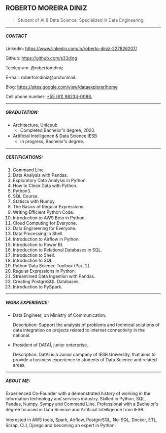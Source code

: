 ## __ROBERTO MOREIRA DINIZ__

> Student of AI & Data Science; Specialized in Data Engineering.

---

##### __CONTACT__

Linkedin:
 https://www.linkedin.com/in/roberto-diniz-227826207/

Github:
 https://github.com/s33ding

Telelegram:
 @robertomdiniz

E-mail:
 robertomdiniz@protonmail.



Blog: 
 https://sites.google.com/view/dataexplorer/home

Cell phone number: 
 [+55 (61) 98234-0088.]()

---

##### __GRADUTATION__:

* Architecture, Uniceub 
	* Completed,Bachelor's degree, 2020.
* Artiﬁcial Intelligence & Data Science IESB 
	* In progress, Bachelor's degree.

---

##### __CERTIFICATIONS__:

1. Command Line.
2. Data Analysis with Pandas.
3. Exploratory Data Analysis in Python. 
4.  How to Clean Data with Python.
5. Python3. 
6. SQL Course.
7. Statiscs with Numpy.
8. The Basics of Regular Expressions.
9. Writing Eﬃcient Python Code.
10. Introduction to AWS Boto in Python.
11. Cloud Computing for Everyone.
12. Data Engineering for Everyone.
13. Data Processing in Shell.
14. Introduction to Airﬂow in Python.
15. Introduction to Power BI.
16. Introduction to Relational Databases in SQL.
17. Introduction to Shell.
18. Introduction to SQL.
19. Python Data Science Toolbox (Part 2).
20. Regular Expressions in Python.
21. Streamlined Data Ingestion with Pandas.
22. Creating PostgreSQL Databases.
23. Introduction to PySpark.

---

##### __WORK EXPERIENCE__:

* Data Engineer, on Ministry of Communication.
	
	Description:  Support the analysis of problems and technical solutions of data integration on projects related to internet connectivity in the national.

* President of DATAÍ, junior enterprise.
	
	Description: DatAí is a Junior company of IESB University, that aims to provide a business experience to students of Data Science and related areas.

---

##### __ABOUT ME__:

Experienced Co-Founder with a demonstrated history of working in the information technology and services industry. Skilled in Python, SQL, Pandas, Numpy, Sympy and Command Line. Professional with a Bachelor's degree focused in Data Science and Artiﬁcial
Intelligence from IESB. 

Interested in  AWS tools, Spark, Airﬂow, PostgreSQL, No-SQL, Docker, ETL, Scrap, CLI, Django and becoming an expert in Python.
